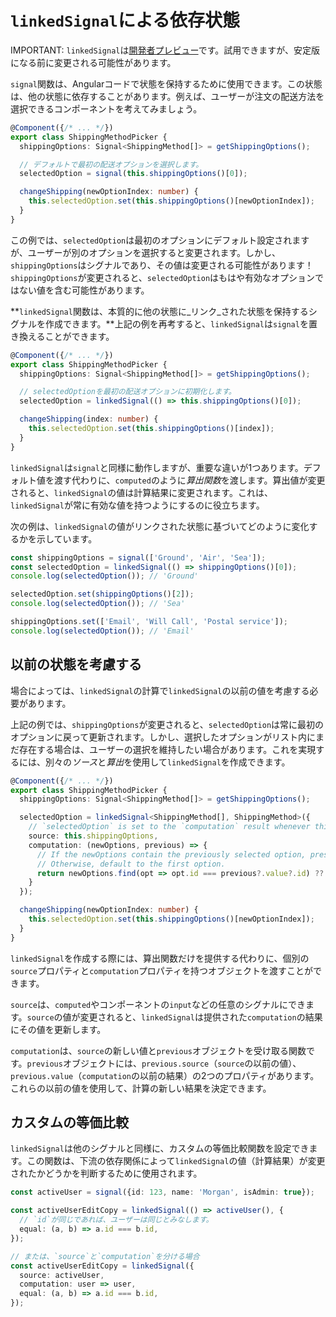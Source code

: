 # `linkedSignal`による依存状態

IMPORTANT: `linkedSignal`は[開発者プレビュー](reference/releases#developer-preview)です。試用できますが、安定版になる前に変更される可能性があります。

`signal`関数は、Angularコードで状態を保持するために使用できます。この状態は、他の状態に依存することがあります。例えば、ユーザーが注文の配送方法を選択できるコンポーネントを考えてみましょう。

```typescript
@Component({/* ... */})
export class ShippingMethodPicker {
  shippingOptions: Signal<ShippingMethod[]> = getShippingOptions();

  // デフォルトで最初の配送オプションを選択します。
  selectedOption = signal(this.shippingOptions()[0]);

  changeShipping(newOptionIndex: number) {
    this.selectedOption.set(this.shippingOptions()[newOptionIndex]);
  }
}
```

この例では、`selectedOption`は最初のオプションにデフォルト設定されますが、ユーザーが別のオプションを選択すると変更されます。しかし、`shippingOptions`はシグナルであり、その値は変更される可能性があります！`shippingOptions`が変更されると、`selectedOption`はもはや有効なオプションではない値を含む可能性があります。

**`linkedSignal`関数は、本質的に他の状態に_リンク_された状態を保持するシグナルを作成できます。**上記の例を再考すると、`linkedSignal`は`signal`を置き換えることができます。

```typescript
@Component({/* ... */})
export class ShippingMethodPicker {
  shippingOptions: Signal<ShippingMethod[]> = getShippingOptions();

  // selectedOptionを最初の配送オプションに初期化します。
  selectedOption = linkedSignal(() => this.shippingOptions()[0]);

  changeShipping(index: number) {
    this.selectedOption.set(this.shippingOptions()[index]);
  }
}
```

`linkedSignal`は`signal`と同様に動作しますが、重要な違いが1つあります。デフォルト値を渡す代わりに、`computed`のように*算出関数*を渡します。算出値が変更されると、`linkedSignal`の値は計算結果に変更されます。これは、`linkedSignal`が常に有効な値を持つようにするのに役立ちます。

次の例は、`linkedSignal`の値がリンクされた状態に基づいてどのように変化するかを示しています。

```typescript
const shippingOptions = signal(['Ground', 'Air', 'Sea']);
const selectedOption = linkedSignal(() => shippingOptions()[0]);
console.log(selectedOption()); // 'Ground'

selectedOption.set(shippingOptions()[2]);
console.log(selectedOption()); // 'Sea'

shippingOptions.set(['Email', 'Will Call', 'Postal service']);
console.log(selectedOption()); // 'Email'
```

## 以前の状態を考慮する

場合によっては、`linkedSignal`の計算で`linkedSignal`の以前の値を考慮する必要があります。

上記の例では、`shippingOptions`が変更されると、`selectedOption`は常に最初のオプションに戻って更新されます。しかし、選択したオプションがリスト内にまだ存在する場合は、ユーザーの選択を維持したい場合があります。これを実現するには、別々の*ソース*と*算出*を使用して`linkedSignal`を作成できます。

```typescript
@Component({/* ... */})
export class ShippingMethodPicker {
  shippingOptions: Signal<ShippingMethod[]> = getShippingOptions();

  selectedOption = linkedSignal<ShippingMethod[], ShippingMethod>({
    // `selectedOption` is set to the `computation` result whenever this `source` changes.
    source: this.shippingOptions,
    computation: (newOptions, previous) => {
      // If the newOptions contain the previously selected option, preserve that selection.
      // Otherwise, default to the first option.
      return newOptions.find(opt => opt.id === previous?.value?.id) ?? newOptions[0];
    }
  });

  changeShipping(newOptionIndex: number) {
    this.selectedOption.set(this.shippingOptions()[newOptionIndex]);
  }
}
```

`linkedSignal`を作成する際には、算出関数だけを提供する代わりに、個別の`source`プロパティと`computation`プロパティを持つオブジェクトを渡すことができます。

`source`は、`computed`やコンポーネントの`input`などの任意のシグナルにできます。`source`の値が変更されると、`linkedSignal`は提供された`computation`の結果にその値を更新します。

`computation`は、`source`の新しい値と`previous`オブジェクトを受け取る関数です。`previous`オブジェクトには、`previous.source`（`source`の以前の値）、`previous.value`（`computation`の以前の結果）の2つのプロパティがあります。これらの以前の値を使用して、計算の新しい結果を決定できます。

## カスタムの等価比較

`linkedSignal`は他のシグナルと同様に、カスタムの等価比較関数を設定できます。この関数は、下流の依存関係によって`linkedSignal`の値（計算結果）が変更されたかどうかを判断するために使用されます。

```typescript
const activeUser = signal({id: 123, name: 'Morgan', isAdmin: true});

const activeUserEditCopy = linkedSignal(() => activeUser(), {
  // `id`が同じであれば、ユーザーは同じとみなします。
  equal: (a, b) => a.id === b.id,
});

// または、`source`と`computation`を分ける場合
const activeUserEditCopy = linkedSignal({
  source: activeUser,
  computation: user => user,
  equal: (a, b) => a.id === b.id,
});
```
